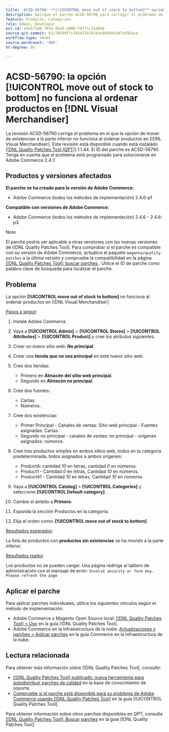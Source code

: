```yaml
---
title: 'ACSD-56790: **[!UICONTROL move out of stock to bottom]** opción no funciona al ordenar productos en  [!DNL Visual Merchandiser]'
description: Aplique el parche ACSD-56790 para corregir el problema de Adobe Commerce en el que la opción Mover fuera de stock a la parte inferior no funciona al ordenar productos en Visual Merchandiser.
feature: Products, Categories
role: Admin, Developer
exl-id: a5e5f208-793d-45a5-a000-f8ff1c31d049
source-git-commit: 81c78439f7c243437b7b76dc80560c847af95ace
workflow-type: tm+mt
source-wordcount: '465'
ht-degree: 0%

---
```


# ACSD-56790: la opción **[!UICONTROL move out of stock to bottom]** no funciona al ordenar productos en [!DNL Visual Merchandiser]

La revisión ACSD-56790 corrige el problema en el que la opción de mover de existencias a la parte inferior no funciona al ordenar productos en [!DNL Visual Merchandiser]. Esta revisión está disponible cuando está instalado [[!DNL Quality Patches Tool (QPT)]](https://experienceleague.adobe.com/en/docs/commerce-knowledge-base/kb/announcements/commerce-announcements/magento-quality-patches-released-new-tool-to-self-serve-quality-patches) 1.1.44. El ID del parche es ACSD-56790. Tenga en cuenta que el problema está programado para solucionarse en Adobe Commerce 2.4.7.

## Productos y versiones afectados

**El parche se ha creado para la versión de Adobe Commerce:**

* Adobe Commerce (todos los métodos de implementación) 2.4.6-p1

**Compatible con versiones de Adobe Commerce:**

* Adobe Commerce (todos los métodos de implementación) 2.4.6 - 2.4.6-p3

>[!NOTE]
>
>El parche podría ser aplicable a otras versiones con las nuevas versiones de [!DNL Quality Patches Tool]. Para comprobar si el parche es compatible con su versión de Adobe Commerce, actualice el paquete `magento/quality-patches` a la última versión y compruebe la compatibilidad en la página [[!DNL Quality Patches Tool]: buscar parches ](https://experienceleague.adobe.com/tools/commerce-quality-patches/index.html). Utilice el ID de parche como palabra clave de búsqueda para localizar el parche.

## Problema

La opción **[!UICONTROL move out of stock to bottom]** no funciona al ordenar productos en [!DNL Visual Merchandiser]

<u>Pasos a seguir</u>:

1. Instale Adobe Commerce.
1. Vaya a **[!UICONTROL Admin]** > **[!UICONTROL Stores]** > **[!UICONTROL Attributes]** > **[!UICONTROL Product]** y cree los atributos siguientes.
1. Crear un nuevo sitio web: **No principal**.
1. Crear una **tienda que no sea principal** en este nuevo sitio web.
1. Cree dos tiendas:

   * Primero en **Almacén del sitio web principal**.
   * Segundo en **Almacén no principal**.

1. Cree dos fuentes:
   * Cartas.
   * Números.

1. Cree dos existencias:
   * Primer Principal - Canales de ventas: Sitio web principal - Fuentes asignadas: Cartas.
   * Segundo no principal - canales de ventas: no principal - orígenes asignados: números.

1. Cree tres productos simples en ambos sitios web, todos en la categoría predeterminada, todos asignados a ambos orígenes:

   * ProductA: cantidad *10* en letras, cantidad *0* en números.
   * Product1 - Cantidad *0* en letras, Cantidad *10* en números.
   * ProductA1 - Cantidad *10* en letras, Cantidad *10* en números.

1. Vaya a **[!UICONTROL Catalog]** > **[!UICONTROL Categories]** y seleccione **[!UICONTROL Default category]**.
1. Cambie el ámbito a **Primero**.
1. Expanda la sección Productos en la categoría.
1. Elija el orden como: **[!UICONTROL move out of stock to bottom]**

<u>Resultados esperados</u>:

La lista de productos con **productos sin existencias** se ha movido a la parte inferior.

<u>Resultados reales</u>:

Los productos no se pueden cargar. Una página redirige al tablero de administración con el mensaje de error: `Invalid security or form key. Please refresh the page`

## Aplicar el parche

Para aplicar parches individuales, utilice los siguientes vínculos según el método de implementación:

* Adobe Commerce o Magento Open Source local: [[!DNL Quality Patches Tool] > Uso](/help/tools/quality-patches-tool/usage.md) en la guía [!DNL Quality Patches Tool].
* Adobe Commerce en la infraestructura de la nube: [Actualizaciones y parches > Aplicar parches](https://experienceleague.adobe.com/docs/commerce-cloud-service/user-guide/develop/upgrade/apply-patches.html) en la guía Commerce en la infraestructura de la nube.

## Lectura relacionada

Para obtener más información sobre [!DNL Quality Patches Tool], consulte:

* [[!DNL Quality Patches Tool] publicado: nueva herramienta para autodistribuir parches de calidad](https://experienceleague.adobe.com/en/docs/commerce-knowledge-base/kb/announcements/commerce-announcements/magento-quality-patches-released-new-tool-to-self-serve-quality-patches) en la base de conocimiento de soporte.
* [Compruebe si el parche está disponible para su problema de Adobe Commerce usando [!DNL Quality Patches Tool]](/help/tools/quality-patches-tool/patches-available-in-qpt/check-patch-for-magento-issue-with-magento-quality-patches.md) en la guía [!UICONTROL Quality Patches Tool].


Para obtener información sobre otros parches disponibles en QPT, consulte [[!DNL Quality Patches Tool]: Buscar parches](https://experienceleague.adobe.com/tools/commerce-quality-patches/index.html) en la guía [!DNL Quality Patches Tool].
